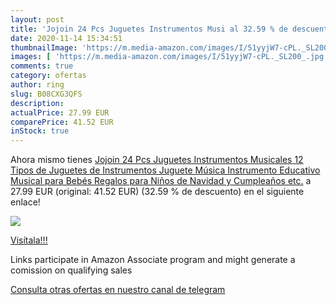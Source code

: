 ```yaml
---
layout: post
title: 'Jojoin 24 Pcs Juguetes Instrumentos Musi al 32.59 % de descuento'
date: 2020-11-14 15:34:51
thumbnailImage: 'https://m.media-amazon.com/images/I/51yyjW7-cPL._SL200_.jpg'
images: [ 'https://m.media-amazon.com/images/I/51yyjW7-cPL._SL200_.jpg' ]
comments: true
category: ofertas
author: ring
slug: B08CXG3QFS
description:
actualPrice: 27.99 EUR
comparePrice: 41.52 EUR
inStock: true
---
```


Ahora mismo tienes [Jojoin 24 Pcs Juguetes Instrumentos Musicales  12 Tipos de Juguetes de Instrumentos  Juguete Música Instrumento  Educativo Musical para Bebés  Regalos para Niños de Navidad y Cumpleaños etc.](https://www.amazon.es/dp/B08CXG3QFS/?tag=redken-21) a 27.99 EUR (original: 41.52 EUR) (32.59 %  de descuento) en el siguiente enlace!

[![](https://m.media-amazon.com/images/I/51yyjW7-cPL._SL200_.jpg)](https://www.amazon.es/dp/B08CXG3QFS/?tag=redken-21)

[Visítala!!!](https://www.amazon.es/dp/B08CXG3QFS/?tag=redken-21)

Links participate in Amazon Associate program and might generate a comission on qualifying sales

[Consulta otras ofertas en nuestro canal de telegram](https://t.me/s/ofertas25)

